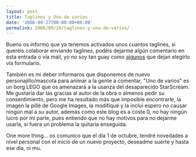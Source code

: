 ```yaml
---
layout: post
title: Taglines y Uno de varios
date: '2006-09-27T00:00:00+00:00'
permalink: 2006/09/28/taglines-y-uno-de-varios/
---
```

Bueno os informo que ya tenemos activados unos cuantos taglines, si queréis colaborar enviando taglines, podéis dejarme algún comentario en esta entrada o vía mail, yo no soy tan guay como <a href="http://solo.infames.org">algunos</a> que dejan elegirlo vía formulario. 

<img style="float:right; margin:0 0 10px 10px;" src="http://photos1.blogger.com/blogger2/4553/2422/320/borg.jpg" border="0" alt="" />También es mi deber informaros que disponemos de nuevo personajillo/mascota para animar a la gente a comentar, "Uno de varios" es un borg LEGO que os amenazará a la usanza del desaparecido StarScream. Me gustaría dar las gracias al autor de la obra o almenos pedir su consentimiento, pero me ha resultado más que imposible encontrarle, la imagen la pillé de Google Images, la modifiqué y la incluí espero no causar ningún mal a su autor, además como este blog es a coste 0, no hay ningún lucro por mi parte, pues entiendo que no hay motivos para no dejarme usarla, si fuera un problema la quitaría enseguida.

One more thing... os comunico que el día 1 de octubre, tendré novedades a nivel personal con el inicio de un nuevo proyecto, deseadme suerte y hasta ese día, ni mu.
